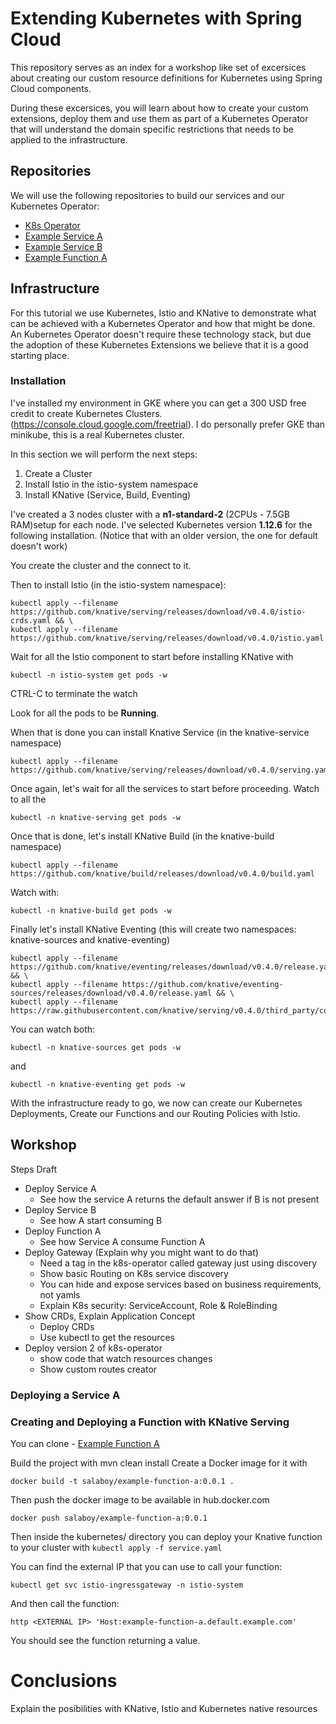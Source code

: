 # Extending Kubernetes with Spring Cloud
This repository serves as an index for a workshop like set of excersices about creating our custom resource definitions for Kubernetes using Spring Cloud components. 

During these excersices, you will learn about how to create your custom extensions, deploy them and use them as part of a Kubernetes Operator that will understand the domain specific restrictions that needs to be applied to the infrastructure. 

## Repositories
We will use the following repositories to build our services and our Kubernetes Operator:
- [K8s Operator](https://github.com/salaboy/k8s-operator)
- [Example Service A](https://github.com/salaboy/example-service-a)
- [Example Service B](https://github.com/salaboy/example-service-b)
- [Example Function A](https://github.com/salaboy/example-function-a)


## Infrastructure

For this tutorial we use Kubernetes, Istio and KNative to demonstrate what can be achieved with a Kubernetes Operator and how that might be done. An Kubernetes Operator doesn't require these technology stack, but due the adoption of these Kubernetes Extensions we believe that it is a good starting place.

### Installation

I've installed my environment in GKE where you can get a 300 USD free credit to create Kubernetes Clusters. (https://console.cloud.google.com/freetrial). I do personally prefer GKE than minikube, this is a real Kubernetes cluster. 

In this section we will perform the next steps:
1) Create a Cluster
2) Install Istio in the istio-system namespace
3) Install KNative (Service, Build, Eventing)

I've created a 3 nodes cluster with a **n1-standard-2**  (2CPUs - 7.5GB RAM)setup for each node. I've selected Kubernetes version **1.12.6**  for the following installation. (Notice that with an older version, the one for default doesn't work)

You create the cluster and the connect to it.

Then to install Istio (in the istio-system namespace):
```
kubectl apply --filename https://github.com/knative/serving/releases/download/v0.4.0/istio-crds.yaml && \
kubectl apply --filename https://github.com/knative/serving/releases/download/v0.4.0/istio.yaml
```

Wait for all the Istio component to start before installing KNative with
```
kubectl -n istio-system get pods -w
```
CTRL-C to terminate the watch 

Look for all the pods to be **Running**. 

When that is done you can install Knative Service (in the knative-service namespace)

```
kubectl apply --filename https://github.com/knative/serving/releases/download/v0.4.0/serving.yaml
```
Once again, let's wait for all the services to start before proceeding.
Watch to all the 
```
kubectl -n knative-serving get pods -w
```

Once that is done, let's install KNative Build (in the knative-build namespace)
```
kubectl apply --filename https://github.com/knative/build/releases/download/v0.4.0/build.yaml
```

Watch with:

```
kubectl -n knative-build get pods -w
```

Finally let's install KNative Eventing (this will create two namespaces: knative-sources and knative-eventing)
```
kubectl apply --filename https://github.com/knative/eventing/releases/download/v0.4.0/release.yaml && \
kubectl apply --filename https://github.com/knative/eventing-sources/releases/download/v0.4.0/release.yaml && \
kubectl apply --filename https://raw.githubusercontent.com/knative/serving/v0.4.0/third_party/config/build/clusterrole.yaml
```

You can watch both:
```
kubectl -n knative-sources get pods -w
```
and 

```
kubectl -n knative-eventing get pods -w
```

With the infrastructure ready to go, we now can create our Kubernetes Deployments, Create our Functions and our Routing Policies with Istio.




## Workshop
Steps Draft
- Deploy Service A
  - See how the service A returns the default answer if B is not present
- Deploy Service B
  - See how A start consuming B
- Deploy Function A
  - See how Service A consume Function A
- Deploy Gateway (Explain why you might want to do that)
  - Need a tag in the k8s-operator called gateway just using discovery
  - Show basic Routing on K8s service discovery
  - You can hide and expose services based on business requirements, not yamls
  - Explain K8s security: ServiceAccount, Role & RoleBinding
- Show CRDs, Explain Application Concept
  - Deploy CRDs
  - Use kubectl to get the resources
- Deploy version 2 of k8s-operator
  - show code that watch resources changes 
  - Show custom routes creator

### Deploying a Service A


### Creating and Deploying a Function with KNative Serving
You can clone - [Example Function A](https://github.com/salaboy/example-function-a)

Build the project with mvn clean install
Create a Docker image for it with
```
docker build -t salaboy/example-function-a:0.0.1 .
```
Then push the docker image to be available in hub.docker.com
```
docker push salaboy/example-function-a:0.0.1
```
Then inside the kubernetes/ directory you can deploy your Knative function to your cluster with
``
kubectl apply -f service.yaml
``

You can find the external IP that you can use to call your function:
```
kubectl get svc istio-ingressgateway -n istio-system
```

And then call the function: 

```
http <EXTERNAL IP> 'Host:example-function-a.default.example.com'
```

You should see the function returning a value. 

# Conclusions

Explain the posibilities with KNative, Istio and Kubernetes native resources
